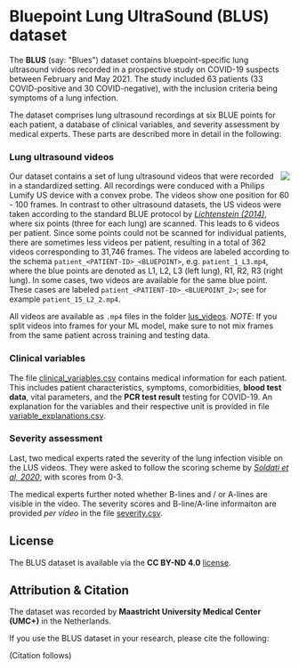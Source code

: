 # Bluepoint Lung UltraSound (BLUS) dataset

The **BLUS** (say: "Blues") dataset contains bluepoint-specific lung ultrasound videos recorded in a prospective study on COVID-19 suspects between February and May 2021. The study included 63 patients (33 COVID-positive and 30 COVID-negative), with the inclusion criteria being symptoms of a lung infection. 

The dataset comprises lung ultrasound recordings at six BLUE points for each patient, a database of clinical variables, and severity assessment by medical experts. These parts are described more in detail in the following:

### Lung ultrasound videos

<img align="right" src=https://github.com/NinaWie/BLUS-dataset/blob/main/.github/images/sample_video.gif>


Our dataset contains a set of lung ultrasound videos that were recorded in a standardized setting. All recordings were conduced with a Philips Lumify US device with a convex probe. The videos show one position for 60 - 100 frames. In contrast to other ultrasound datasets, the US videos were taken according to the standard BLUE protocol by [*Lichtenstein (2014)*](https://annalsofintensivecare.springeropen.com/articles/10.1186/2110-5820-4-1), where six points (three for each lung) are scanned. This leads to 6 videos per patient. Since some points could not be scanned for individual patients, there are sometimes less videos per patient, resulting in a total of 362 videos corresponding to 31,746 frames. The videos are labeled according to the schema `patient_<PATIENT-ID>_<BLUEPOINT>`, e.g. `patient_1_L3.mp4`, where the blue points are denoted as L1, L2, L3 (left lung), R1, R2, R3 (right lung). 
In some cases, two videos are available for the same blue point. These cases are labeled `patient_<PATIENT-ID>_<BLUEPOINT_2>`; see for example `patient_15_L2_2.mp4`.

All videos are available as `.mp4` files in the folder [lus_videos](lus_videos). 
*NOTE*: If you split videos into frames for your ML model, make sure to not mix frames from the same patient across training and testing data.

### Clinical variables

The file [clinical_variables.csv](clinical_variables.csv) contains medical information for each patient. This includes patient characteristics, symptoms, comorbidities, **blood test data**, vital parameters, and the **PCR test result** testing for COVID-19. An explanation for the variables and their respective unit is provided in file [variable_explanations.csv](variable_explanations.csv). 

### Severity assessment

Last, two medical experts rated the severity of the lung infection visible on the LUS videos. They were asked to follow the scoring scheme by [*Soldati et al, 2020*](https://onlinelibrary.wiley.com/doi/full/10.1002/jum.15285), with scores from 0-3.

The medical experts further noted whether B-lines and / or A-lines are visible in the video.
The severity scores and B-line/A-line informaiton are provided *per video* in the file [severity.csv](severity.csv). 

## License
The BLUS dataset is available via the **CC BY-ND 4.0** [license](https://creativecommons.org/licenses/by-nd/4.0/).

## Attribution & Citation
The dataset was recorded by **Maastricht University Medical Center (UMC+)** in the Netherlands. 

If you use the BLUS dataset in your research, please cite the following:

(Citation follows)
```bib
```
